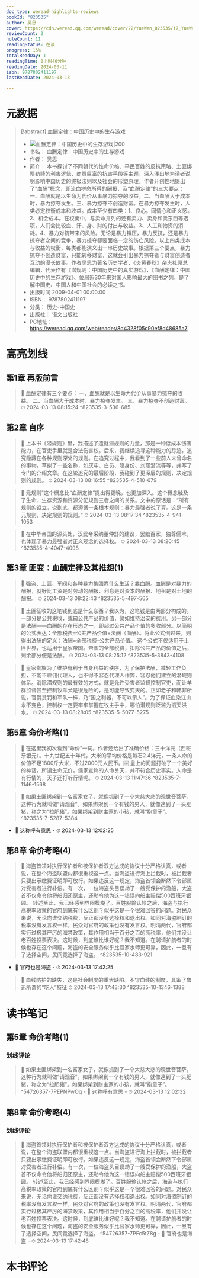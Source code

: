 ```yaml
---
doc_type: weread-highlights-reviews
bookId: "823535"
author: 吴思
cover: https://cdn.weread.qq.com/weread/cover/22/YueWen_823535/t7_YueWen_823535.jpg
reviewCount: 2
noteCount: 11
readingStatus: 在读
progress: 15%
totalReadDay: 1
readingTime: 0小时40分钟
readingDate: 2024-03-11
isbn: 9787802411197
lastReadDate: 2024-03-13

---
```

# 元数据
> [!abstract] 血酬定律：中国历史中的生存游戏
> - ![ 血酬定律：中国历史中的生存游戏|200](https://cdn.weread.qq.com/weread/cover/22/YueWen_823535/t7_YueWen_823535.jpg)
> - 书名： 血酬定律：中国历史中的生存游戏
> - 作者： 吴思
> - 简介： 本书探讨了不同朝代的性命价格、平民百姓的反抗策略、土匪绑票勒赎的利害逻辑、商贾巨富的抗害手段等主题，深入浅出地为读者说明影响中国历史的终极法则以及社会的形塑原理。作者开创性地提出了“血酬”概念，即流血拼命所得的酬报，及“血酬定律”的三大要点：一、血酬就是以生命为代价从事暴力掠夺的收益。二、当血酬大于成本时，暴力掠夺发生。三、暴力掠夺不创造财富。在暴力掠夺发生时，人类必定权衡成本和收益。成本至少有四类：1、良心。同情心和正义感。2、机会成本。在权衡中，与卖命并列的还有卖力、卖身和卖东西等选项，人们会比较血、汗、身、财的付出与收益。3、人工和物资的消耗。4、暴力对抗带来的风险。无论是暴力镇压，暴力反抗，还是暴力掠夺者之间的竞争，暴力掠夺都要面临一定的伤亡风险。以上四类成本与收益的权衡，每类都能演义出一串历史故事。根据第三个要点，暴力掠夺不创造财富，只能转移财富，这就会引出暴力掠夺者与财富创造者互动的漫长故事。作者吴思为著名历史学者、《炎黄春秋》杂志社原总编辑，代表作有《潜规则：中国历史中的真实游戏》，《血酬定律：中国历史中的生存游戏》、位居近30年来对国人影响最大的图书之列，是了解中国史、中国人和中国社会的必读之书。
> - 出版时间 2009-04-01 00:00:00
> - ISBN： 9787802411197
> - 分类： 历史-中国史
> - 出版社： 语文出版社
> - PC地址：https://weread.qq.com/web/reader/8d4328f05c90ef8d48685a7

# 高亮划线

## 第1章 再版前言

> 📌 血酬定律有三个要点：
一、血酬就是以生命为代价从事暴力掠夺的收益。
二、当血酬大于成本时，暴力掠夺发生。
三、暴力掠夺不创造财富。 
> ⏱ 2024-03-13 08:15:24 ^823535-3-536-685

## 第2章 自序

> 📌 上本书《潜规则》里，我描述了造就潜规则的力量，那是一种低成本伤害能力，在官吏手里就是合法伤害权。后来，我继续追寻这种能力的踪迹，追究隐藏在各种规则深处的规则。在追究过程中，我看到了一些前人未曾命名的事物，草拟了一些名称，如灰牢、白员、隐身份、刘瑾潜流等等，并写了专门的介绍文章。在这轮追究的最后阶段，我碰到了更深层的规则，决定规则的规则。 
> ⏱ 2024-03-13 08:16:55 ^823535-4-510-679

> 📌 元规则”这个概念比“血酬定律”提出得更晚，也更加深入。这个概念触及了生命、生存资源和资源分配规则三者之间的关系。文中的原话是：“所有规则的设立，说到底，都遵循一条根本规则：暴力最强者说了算。这是一条元规则，决定规则的规则。” 
> ⏱ 2024-03-13 08:17:34 ^823535-4-941-1053

> 📌 在中华帝国的源头处，汉武帝采纳董仲舒的建议，罢黜百家，独尊儒术，也体现了暴力最强者对正义观念的选择权。 
> ⏱ 2024-03-13 08:20:45 ^823535-4-4047-4098

## 第3章 匪变：血酬定律及其推想(1)

> 📌 强盗、土匪、军阀和各种暴力集团靠什么生活？靠血酬。血酬是对暴力的酬报，就好比工资是对劳动的酬报、利息是对资本的酬报、地租是对土地的酬报。 
> ⏱ 2024-03-13 08:22:43 ^823535-5-497-565

> 📌 土匪征收的这笔钱到底是什么东西？我以为，这笔钱是由两部分构成的。一部分是公共税收，或曰公共产品的价值，譬如维持治安的费用。另一部分是法酬——血酬的存在形态之一，即超过公共产品价值的多收部分。以简明的公式表达：全部税费=公共产品价值+法酬（血酬）。将此公式倒过来，则得出法酬的定义：法酬=全部税费-公共产品价值。
这个公式不仅适用于土匪世界，也适用于皇家帝国。帝国的全部税费，扣除公共产品的价值之后，剩余部分便是法酬。 
> ⏱ 2024-03-13 08:25:12 ^823535-5-3843-4108

> 📌 皇家贵族为了维护有利于自身利益的秩序，为了保护法酬，减轻工作负担，不能不雇佣代理人，也不得不容忍代理人作弊，容忍他们建立的潜规则体系。消除潜规则的最有效的方式，就是允许受害者监督控制官吏，而让羊群监督甚至控制牧羊犬是很危险的，是可能导致变天的。正如老子和韩非所说，官爵赏罚和军队一样，乃“国之利器，不可以示人”。为了保证血染江山永不变色，控制权一定要牢牢掌握在牧主手中，哪怕潜规则泛滥为滔天洪水。 
> ⏱ 2024-03-13 08:28:05 ^823535-5-5077-5275

## 第5章 命价考略(1)

> 📌 在这里我初次看到“命价”一词。作者还给出了准确价格：三十洋元（西班牙银元）。十九世纪五十年代，大米的平均价格是每石2.4洋元，一条人命的价值不足1800斤大米，不过2000元人民币。￼
皇上的问题打破了一个美好的神话。所谓生命无价，儒家宣称的人命关天，并不符合历史事实。人命是有行情的，天子还打听行情呢。 
> ⏱ 2024-03-13 11:47:36 ^823535-7-1146-1568

> 📌  如果土匪绑架到一名富家女子，就像抓到了一个大慈大悲的观世音菩萨，这种行为就叫做“请观音”。如果绑架到一个有钱的男人，就像逮到了一头肥猪，称之为“拉肥猪”。如果绑架到财主家的小孩，就叫“抱童子”。 ^823535-7-5287-5384
- 💭 这称呼有意思 - ⏱ 2024-03-13 12:02:25 

## 第8章 命价考略(4)

> 📌  海盗首领对执行保护者和被保护者双方达成的协议十分严格认真，或者说，在整个海盗联盟内都很重视这一点。当海盗进行海上拦截时，被拦截者只要出示缴费证明即可放行。如果违反这一规定，海盗首领会断然下令部属对受害者进行补偿。有一次，一位海盗头目误劫了一艘受保护的渔船，大盗首不仅命令他将船归还原主，还勒令他为这一错误向船主赔偿500西班牙银圆。
转述至此，我已经感到界限模糊了。百姓服输认帐之后，海盗与执行高税率政策的官府到底有什么区别？似乎这是一个很难回答的问题。对民众来说，无论向谁交纳税费，反正都没有选择权和退出权。如同对海盗制订的税率没有发言权一样，民众对官府的政策也没有发言权。明清两代，官府都实行过极其严厉的海禁政策，其作用相当于百分之百的高税率，他们并没让老百姓投票表决。这时候，到底谁比谁好呢？我不知道。在聘请护航者的时候也存在这个问题，海盗的安全服务似乎比官家水师更可靠，因此，一旦有了选择空间，民间竟选择了海盗。 ^823535-10-483-921
- 💭 官府也是海盗 - ⏱ 2024-03-13 17:42:25 

> 📌 血线防护的缺失，这是社会制度的重大缺陷。不守血线的制度，具备了鲁迅所谓的“吃人”特征 
> ⏱ 2024-03-13 17:43:30 ^823535-10-1346-1388

# 读书笔记

## 第5章 命价考略(1)

### 划线评论
> 📌 如果土匪绑架到一名富家女子，就像抓到了一个大慈大悲的观世音菩萨，这种行为就叫做“请观音”。如果绑架到一个有钱的男人，就像逮到了一头肥猪，称之为“拉肥猪”。如果绑架到财主家的小孩，就叫“抱童子”。  ^54726357-7PEPNPwOq
    - 💭 这称呼有意思
    - ⏱ 2024-03-13 12:02:32
   
## 第8章 命价考略(4)

### 划线评论
> 📌 海盗首领对执行保护者和被保护者双方达成的协议十分严格认真，或者说，在整个海盗联盟内都很重视这一点。当海盗进行海上拦截时，被拦截者只要出示缴费证明即可放行。如果违反这一规定，海盗首领会断然下令部属对受害者进行补偿。有一次，一位海盗头目误劫了一艘受保护的渔船，大盗首不仅命令他将船归还原主，还勒令他为这一错误向船主赔偿500西班牙银圆。
转述至此，我已经感到界限模糊了。百姓服输认帐之后，海盗与执行高税率政策的官府到底有什么区别？似乎这是一个很难回答的问题。对民众来说，无论向谁交纳税费，反正都没有选择权和退出权。如同对海盗制订的税率没有发言权一样，民众对官府的政策也没有发言权。明清两代，官府都实行过极其严厉的海禁政策，其作用相当于百分之百的高税率，他们并没让老百姓投票表决。这时候，到底谁比谁好呢？我不知道。在聘请护航者的时候也存在这个问题，海盗的安全服务似乎比官家水师更可靠，因此，一旦有了选择空间，民间竟选择了海盗。  ^54726357-7PFc5tZ8g
    - 💭 官府也是海盗
    - ⏱ 2024-03-13 17:42:48
   
# 本书评论
